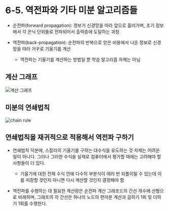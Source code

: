 # 6-5. 역전파와 기타 미분 알고리즘들

* 순전파(forward propagation): 정보가 신경망을 따라 앞으로 흘러가며, 초기 정보에서 각 은닉 단위들로 전파되어서 출력층에 도달하는 과정

* 역전파(back-propagation): 순전파의 반복으로 얻은 비용에서 나온 정보로 신경망을 따라 거꾸로 기울기를 계산
    * 역전파는 기울기를 계산하는 방법일 뿐 학습 알고리즘 자체는 아님

## 계산 그래프

![계산 그래프](https://www.oreilly.com/library/view/python-machine-learning/9781787125933/graphics/B07030_14_02.jpg)

## 미분의 연쇄법칙

![chain rule](https://cdn-images-1.medium.com/max/1600/1*XGeycQtBQLLBzMjMRqCFjQ.png)

## 연쇄법칙을 재귀적으로 적용해서 역전파 구하기

* 연쇄법칙 덕분에, 스칼라의 기울기를 구하는 대수식을 유도하는 것 자체는 어려운 일이 아니다. 그러나 그러한 수식을 실제로 컴퓨터에서 평가할 때에는 고려해야 할 사항들이 더 있다.
    * 기울기에 대한 전체 수식 안에 다수의 부분식이 여러 번 되풀이될 수 있는데 이를 저장할 것인지 아니면 다시 계산할 것인지 결정해야 함

* 역전파를 수행하는 데 필요한 계산량은 순전파 계산 그래프드의 간선 개수에 선형으로 비례하며, 그래프의 각 간선은 하나의 노드의 편미분 계산과 곱하기 1회 및 더하기 1회를 수행한다.
